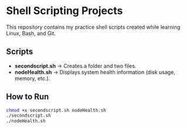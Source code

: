 
# Shell Scripting Projects

This repository contains my practice shell scripts created while learning Linux, Bash, and Git.

## Scripts
- **secondscript.sh** → Creates a folder and two files.
- **nodeHealth.sh** → Displays system health information (disk usage, memory, etc.).

## How to Run
```bash
chmod +x secondscript.sh nodeHealth.sh
./secondscript.sh
./nodeHealth.sh


